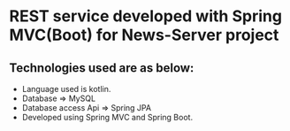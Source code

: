 # REST service developed with Spring MVC(Boot) for News-Server project 

## Technologies used are as below:
* Language used is kotlin.
* Database => MySQL
* Database access Api => Spring JPA
* Developed using Spring MVC and Spring Boot.
